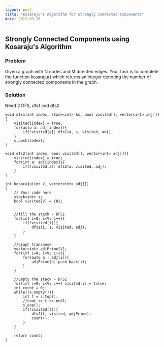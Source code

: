 ```yaml
---
layout: post
title: "Kosaraju's Algorithm for Strongly Connected Components"
date: 2019-09-26
---
```


## Strongly Connected Components using Kosaraju's Algorithm
### Problem
Given a graph with N nodes and M directed edges. Your task is to complete the function kosaraju() which returns an integer denoting the number of strongly connected components in the graph.

### Solution
Need 2 DFS, dfs1 and dfs2.
```
void dfs1(int index, stack<int> &s, bool visited[], vector<int> adj[]){
    visited[index] = true;
    for(auto a: adj[index]){
        if(!visited[a]) dfs1(a, s, visited, adj);
    }
    s.push(index);
}

void dfs2(int index, bool visited[], vector<int> adj[]){
    visited[index] = true;
    for(int a: adj[index]){
        if(!visited[a]) dfs2(a, visited, adj);
    }
}

int kosaraju(int V, vector<int> adj[])
{
    // Your code here
    stack<int> s;
    bool visited[V] = {0};
    
    
    //fill the stack - DFS1
    for(int i=0; i<V; i++){
        if(!visited[i]){
            dfs1(i, s, visited, adj);
        }
    }
    
    //graph transpose
    vector<int> adjPrime[V];
    for(int i=0; i<V; i++){
        for(auto a : adj[i]){
            adjPrime[a].push_back(i);
        }
    }
    
    //Empty the stack - DFS2
    for(int i=0; i<V; i++) visited[i] = false;
    int count = 0;
    while(!s.empty()){
        int t = s.top();
        //cout << t << endl;
        s.pop();
        if(!visited[t]){
            dfs2(t, visited, adjPrime);
            count++;
        }
    }
    
    return count;
}

```
